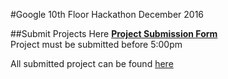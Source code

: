 #Google 10th Floor Hackathon December 2016

##Submit Projects Here
**[Project Submission Form](https://goo.gl/forms/79zfz1urgmhFONZs2)**  
Project must be submitted before 5:00pm


All submitted project can be found [here](https://docs.google.com/spreadsheets/d/10dPJTzHmFB7pnjJojIJWIicyIcJ8qMIney1vXQEK7rk/edit?usp=sharing)

